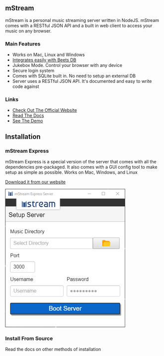 ## mStream

mStream is a personal music streaming server written in NodeJS.  mStream comes with a RESTful JSON API and a built in web client to access your music on any browser.  

### Main Features

* Works on Mac, Linux and Windows
* [Integrates easily with Beets DB](https://github.com/beetbox/beets)
* Jukebox Mode.  Control your browser with any device
* Secure login system
* Comes with SQLite built in.  No need to setup an external DB
* Server uses a RESTful JSON API.  It's documented and easy to write code against

### Links

* [Check Out The Official Website](http://mstream.io/)
* [Read The Docs](docs/)
* [See The Demo](http://darncoyotes.mstream.io/)


## Installation

### mStream Express

mStream Express is a special version of the server that comes with all the dependencies pre-packaged. It also comes with a GUI config tool to make setup as simple as possible. Works on Mac, Windows, and Linux

[Download it from our website](http://www.mstream.io/mstream-express)

![mStream Express UI](public/img/designs/mstream-express.png)


### Install From Source

Read the docs on other methods of installation
